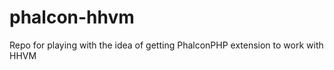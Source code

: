 phalcon-hhvm
============

Repo for playing with the idea of getting PhalconPHP extension to work with HHVM
